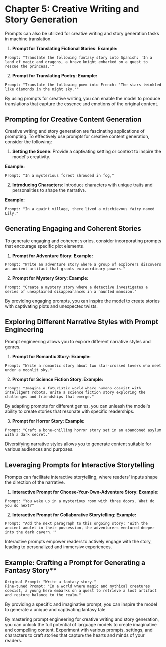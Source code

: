 # Chapter 5: Creative Writing and Story Generation

Prompts can also be utilized for creative writing and story generation tasks in machine translation.

1. **Prompt for Translating Fictional Stories**:
**Example:**
```
Prompt: "Translate the following fantasy story into Spanish: 'In a land of magic and dragons, a brave knight embarked on a quest to rescue the princess.'"
```

2. **Prompt for Translating Poetry**:
**Example:**
```
Prompt: "Translate the following poem into French: 'The stars twinkled like diamonds in the night sky.'"
```
By using prompts for creative writing, you can enable the model to produce translations that capture the essence and emotions of the original content.

## Prompting for Creative Content Generation

Creative writing and story generation are fascinating applications of prompting. To effectively use prompts for creative content generation, consider the following:

1. **Setting the Scene**: Provide a captivating setting or context to inspire the model's creativity.

**Example:**
```
Prompt: "In a mysterious forest shrouded in fog,"
```

2. **Introducing Characters**: Introduce characters with unique traits and personalities to shape the narrative.

**Example:**
```
Prompt: "In a quaint village, there lived a mischievous fairy named Lily."
```

## Generating Engaging and Coherent Stories

To generate engaging and coherent stories, consider incorporating prompts that encourage specific plot elements.

1. **Prompt for Adventure Story**:
**Example:**
```
Prompt: "Write an adventure story where a group of explorers discovers an ancient artifact that grants extraordinary powers."
```

2. **Prompt for Mystery Story**:
**Example:**
```
Prompt: "Create a mystery story where a detective investigates a series of unexplained disappearances in a haunted mansion."
```
By providing engaging prompts, you can inspire the model to create stories with captivating plots and unexpected twists.

## Exploring Different Narrative Styles with Prompt Engineering

Prompt engineering allows you to explore different narrative styles and genres.

1. **Prompt for Romantic Story**:
**Example:**
```
Prompt: "Write a romantic story about two star-crossed lovers who meet under a moonlit sky."
```

2. **Prompt for Science Fiction Story**:
**Example:**
```
Prompt: "Imagine a futuristic world where humans coexist with intelligent robots. Write a science fiction story exploring the challenges and friendships that emerge."
```

By adapting prompts for different genres, you can unleash the model's ability to create stories that resonate with specific readerships.

3. **Prompt for Horror Story**:
**Example:**
```
Prompt: "Craft a bone-chilling horror story set in an abandoned asylum with a dark secret."
```
Diversifying narrative styles allows you to generate content suitable for various audiences and purposes.

## Leveraging Prompts for Interactive Storytelling

Prompts can facilitate interactive storytelling, where readers' inputs shape the direction of the narrative.

1. **Interactive Prompt for Choose-Your-Own-Adventure Story**:
**Example:**
```
Prompt: "You wake up in a mysterious room with three doors. What do you do next?"
```

2. **Interactive Prompt for Collaborative Storytelling**:
**Example:**
```
Prompt: "Add the next paragraph to this ongoing story: 'With the ancient amulet in their possession, the adventurers ventured deeper into the dark cavern.'"
```

Interactive prompts empower readers to actively engage with the story, leading to personalized and immersive experiences.

## **Example:** Crafting a Prompt for Generating a Fantasy Story**

```
Original Prompt: "Write a fantasy story."
Fine-tuned Prompt: "In a world where magic and mythical creatures coexist, a young hero embarks on a quest to retrieve a lost artifact and restore balance to the realm."
```

By providing a specific and imaginative prompt, you can inspire the model to generate a unique and captivating fantasy tale.

By mastering prompt engineering for creative writing and story generation, you can unlock the full potential of language models to create imaginative and compelling content. Experiment with various prompts, settings, and characters to craft stories that capture the hearts and minds of your readers.